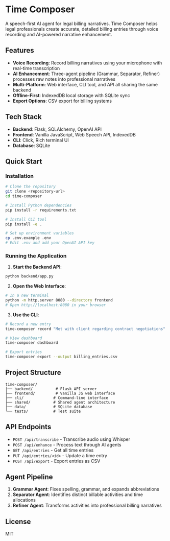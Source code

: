 # Time Composer

A speech-first AI agent for legal billing narratives. Time Composer helps legal professionals create accurate, detailed billing entries through voice recording and AI-powered narrative enhancement.

## Features

- **Voice Recording**: Record billing narratives using your microphone with real-time transcription
- **AI Enhancement**: Three-agent pipeline (Grammar, Separator, Refiner) processes raw notes into professional narratives
- **Multi-Platform**: Web interface, CLI tool, and API all sharing the same backend
- **Offline-First**: IndexedDB local storage with SQLite sync
- **Export Options**: CSV export for billing systems

## Tech Stack

- **Backend**: Flask, SQLAlchemy, OpenAI API
- **Frontend**: Vanilla JavaScript, Web Speech API, IndexedDB
- **CLI**: Click, Rich terminal UI
- **Database**: SQLite

## Quick Start

### Installation

```bash
# Clone the repository
git clone <repository-url>
cd time-composer

# Install Python dependencies
pip install -r requirements.txt

# Install CLI tool
pip install -e .

# Set up environment variables
cp .env.example .env
# Edit .env and add your OpenAI API key
```

### Running the Application

1. **Start the Backend API**:
```bash
python backend/app.py
```

2. **Open the Web Interface**:
```bash
# In a new terminal
python -m http.server 8080 --directory frontend
# Open http://localhost:8080 in your browser
```

3. **Use the CLI**:
```bash
# Record a new entry
time-composer record "Met with client regarding contract negotiations"

# View dashboard
time-composer dashboard

# Export entries
time-composer export --output billing_entries.csv
```

## Project Structure

```
time-composer/
├── backend/          # Flask API server
├── frontend/         # Vanilla JS web interface
├── cli/             # Command-line interface
├── shared/          # Shared agent architecture
├── data/            # SQLite database
└── tests/           # Test suite
```

## API Endpoints

- `POST /api/transcribe` - Transcribe audio using Whisper
- `POST /api/enhance` - Process text through AI agents
- `GET /api/entries` - Get all time entries
- `PUT /api/entries/<id>` - Update a time entry
- `POST /api/export` - Export entries as CSV

## Agent Pipeline

1. **Grammar Agent**: Fixes spelling, grammar, and expands abbreviations
2. **Separator Agent**: Identifies distinct billable activities and time allocations
3. **Refiner Agent**: Transforms activities into professional billing narratives

## License

MIT